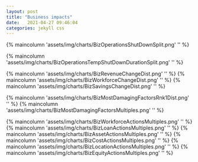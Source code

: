 ```yaml
---
layout: post
title: "Business impacts"
date:   2021-04-27 09:46:04
categories: jekyll css
---
```



{% maincolumn 'assets/img/charts/BizOperationsShutDownSplit.png' '' %}


{% maincolumn 'assets/img/charts/BizOperationsTempShutDownDurationSplit.png' '' %}

{% maincolumn 'assets/img/charts/BizRevenueChangeDist.png' '' %}
{% maincolumn 'assets/img/charts/BizWorkforceChangeDist.png' '' %}
{% maincolumn 'assets/img/charts/BizSavingsChangeDist.png' '' %}



{% maincolumn 'assets/img/charts/BizMostDamagingFactorsRnk1Dist.png' '' %}
{% maincolumn 'assets/img/charts/BizMostDamagingFactorsMultiples.png' '' %}


{% maincolumn 'assets/img/charts/BizWorkforceActionsMultiples.png' '' %}
{% maincolumn 'assets/img/charts/BizLoanActionsMultiples.png' '' %}
{% maincolumn 'assets/img/charts/BizAssetActionsMultiples.png' '' %}
{% maincolumn 'assets/img/charts/BizCostActionsMultiples.png' '' %}
{% maincolumn 'assets/img/charts/BizLocationActionsMultiples.png' '' %}
{% maincolumn 'assets/img/charts/BizEquityActionsMultiples.png' '' %}
